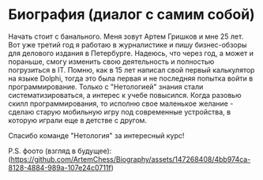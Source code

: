 # Биография (диалог с самим собой)
Начать стоит с банального. Меня зовут Артем Гришков и мне 25 лет. 
Вот уже третий год я работаю в журналистике и пишу бизнес-обзоры для делового издания в Петербурге.
Надеюсь, что через год, а может и пораньше, смогу изменить свою деятельность и полностью погрузиться в IT.
Помню, как в 15 лет написал свой первый калькулятор на языке Dolphi, тогда это была первая и не последняя попытка войти в программирование. 
Только с "Нетологией" знания стали систематизироваться, а интерес к учебе повысился. 
Когда разовью скилл программирования, то исполню свое маленькое желание - сделаю старую мобильную игру под современные устройства, в которую играли еще в детстве с другом. 

Спасибо команде "Нетология" за интересный курс!

P.S. фоото (взгляд в будущее):
<pictures>
(https://github.com/ArtemChess/Biography/assets/147268408/4bb974ca-8128-4884-989a-107e24c0711f)
</pictures>
